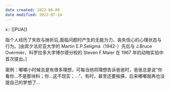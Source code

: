 ```yaml
---
date created: 2022-06-09
date modified: 2022-07-14
---
```


x:: [[PUA]]

指个人经历了失败与挫折后,面临问题时产生的无能为力、丧失信心的心理状态与行为。[由宾夕法尼亚大学的 Martin E.P.Seligma（1942-）先后与 J.Bruce Overmier、科罗拉多大学博尔德分校的 Steven F.Maier 在 1967 年的动物实验中首次提出。]

案例：嘟嘟小时候总是有很多理想，可每当他将理想告诉爸爸时，爸爸总是说“你看你…不是那块料；你…这不现实；…”，有时，甚至还要挨揍，后来嘟嘟就再也没提自己的梦想了…
